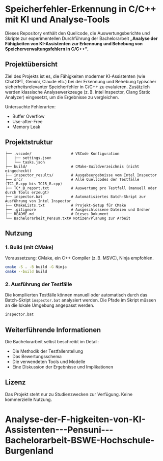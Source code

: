 # Speicherfehler-Erkennung in C/C++ mit KI und Analyse-Tools

Dieses Repository enthält den Quellcode, die Auswertungsberichte und Skripte zur experimentellen Durchführung der Bachelorarbeit **„Analyse der Fähigkeiten von KI-Assistenten zur Erkennung und Behebung von Speicherverwaltungsfehlern in C/C++“**.

## Projektübersicht

Ziel des Projekts ist es, die Fähigkeiten moderner KI-Assistenten (wie ChatGPT, Gemini, Claude etc.) bei der Erkennung und Behebung typischer sicherheitsrelevanter Speicherfehler in C/C++ zu evaluieren. Zusätzlich werden klassische Analysewerkzeuge (z. B. Intel Inspector, Clang Static Analyzer) eingesetzt, um die Ergebnisse zu vergleichen.

Untersuchte Fehlerarten:

- Buffer Overflow
- Use-after-Free
- Memory Leak

## Projektstruktur

```
├── .vscode/                  # VSCode Konfiguration
│   ├── settings.json
│   └── tasks.json
├── build/                    # CMake-Buildverzeichnis (nicht eingecheckt)
├── inspector_results/        # Ausgabeergebnisse vom Intel Inspector
├── src/                      # Alle Quellcodes der Testfälle (TC1_B.cpp bis TC15_B.cpp)
├── TC*_B_report.txt          # Auswertung pro Testfall (manuell oder durch Tools erzeugt)
├── inspector.bat             # Automatisiertes Batch-Skript zur Ausführung von Intel Inspector
├── CMakeLists.txt            # Projekt-Setup für CMake
├── .gitignore                # Ausgeschlossene Dateien und Ordner
├── README.md                 # Dieses Dokument
└── Bachelorarbeit_Pensum.txt# Notizen/Planung zur Arbeit
```

## Nutzung

### 1. Build (mit CMake)
Voraussetzung: CMake, ein C++ Compiler (z. B. MSVC), Ninja empfohlen.

```bash
cmake -S . -B build -G Ninja
cmake --build build
```

### 2. Ausführung der Testfälle

Die kompilierten Testfälle können manuell oder automatisch durch das Batch-Skript `inspector.bat` analysiert werden. Die Pfade im Skript müssen an die lokale Umgebung angepasst werden.

```bash
inspector.bat
```

## Weiterführende Informationen

Die Bachelorarbeit selbst beschreibt im Detail:

- Die Methodik der Testfallerstellung
- Das Bewertungsschema
- Die verwendeten Tools und Modelle
- Eine Diskussion der Ergebnisse und Implikationen

## Lizenz

Das Projekt steht nur zu Studienzwecken zur Verfügung. Keine kommerzielle Nutzung.
# Analyse-der-F-higkeiten-von-KI-Assistenten---Pensuni---Bachelorarbeit-BSWE-Hochschule-Burgenland
